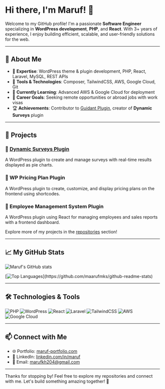 # Hi there, I'm Maruf! 👋

Welcome to my GitHub profile! I'm a passionate **Software Engineer** specializing in **WordPress development**, **PHP**, and **React**. With 3+ years of experience, I enjoy building efficient, scalable, and user-friendly solutions for the web.

---

## 🚀 About Me

- 🌟 **Expertise**: WordPress theme & plugin development, PHP, React, Laravel, MySQL, REST APIs
- 🔧 **Tools & Technologies**: Composer, TailwindCSS, AWS, Google Cloud, Git
- 🧠 **Currently Learning**: Advanced AWS & Google Cloud for deployment
- 🎯 **Career Goals**: Seeking remote opportunities or abroad jobs with work visas
- 🏆 **Achievements**: Contributor to [Guidant Plugin](https://wordpress.org/plugins/guidant/), creator of **Dynamic Surveys** plugin

---

## 💼 Projects

### 🔹 [Dynamic Surveys Plugin](https://github.com/username/dynamic-surveys)
A WordPress plugin to create and manage surveys with real-time results displayed as pie charts.

### 🔹 WP Pricing Plan Plugin
A WordPress plugin to create, customize, and display pricing plans on the frontend using shortcodes.

### 🔹 Employee Management System Plugin
A WordPress plugin using React for managing employees and sales reports with a frontend dashboard.

Explore more of my projects in the [repositories](https://github.com/username?tab=repositories) section!

---

## 📈 My GitHub Stats

![Maruf's GitHub stats]([https://github-readme-stats.vercel.app](https://my-stats-brown.vercel.app/)/api?username=maarufmks&show_icons=true&theme=radical&cache_seconds=1800)

[![Top Languages]([https://github-readme-stats.vercel.app](https://my-stats-brown.vercel.app/)/api/top-langs/?username=maarufmks&layout=compact&theme=radical&cache_seconds=1800)](https://github.com/maarufmks/github-readme-stats)

---

## 🛠️ Technologies & Tools

![PHP](https://img.shields.io/badge/PHP-777BB4?style=for-the-badge&logo=php&logoColor=white)
![WordPress](https://img.shields.io/badge/WordPress-21759B?style=for-the-badge&logo=wordpress&logoColor=white)
![React](https://img.shields.io/badge/React-61DAFB?style=for-the-badge&logo=react&logoColor=black)
![Laravel](https://img.shields.io/badge/Laravel-FF2D20?style=for-the-badge&logo=laravel&logoColor=white)
![TailwindCSS](https://img.shields.io/badge/TailwindCSS-06B6D4?style=for-the-badge&logo=tailwindcss&logoColor=white)
![AWS](https://img.shields.io/badge/AWS-232F3E?style=for-the-badge&logo=amazon-aws&logoColor=white)
![Google Cloud](https://img.shields.io/badge/Google%20Cloud-4285F4?style=for-the-badge&logo=google-cloud&logoColor=white)

---

## 📫 Connect with Me

- 🌐 Portfolio: [maruf-portfolio.com]([https://maruf-portfolio.com](https://maruf-portfolio-eta.vercel.app/))
- 💼 LinkedIn: [linkedin.com/in/maruf](www.linkedin.com/in/maruf-khan-234b31143)
- 📧 Email: marufkh204@gmail.com

---

Thanks for stopping by! Feel free to explore my repositories and connect with me. Let's build something amazing together! 🚀
